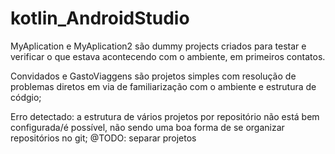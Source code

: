 # kotlin_AndroidStudio

MyAplication e MyAplication2 são dummy projects criados para testar e verificar o que estava acontecendo com o ambiente, em primeiros contatos.

Convidados e GastoViaggens são projetos simples com resolução de problemas diretos em via de familiarização com o ambiente e estrutura de códgio;

Erro detectado: a estrutura de vários projetos por repositório não está bem configurada/é possível, não sendo uma boa forma de se organizar repositórios no git;
@TODO: separar projetos
